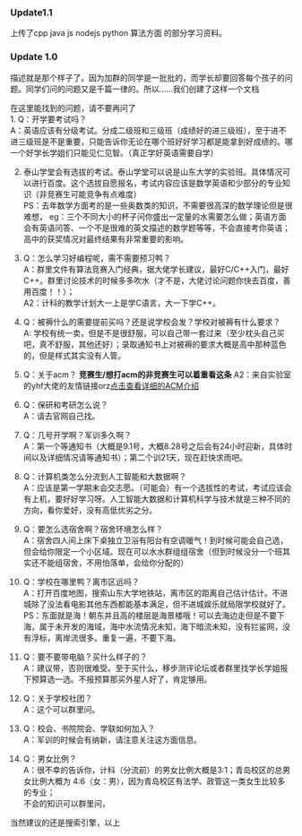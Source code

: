 ### Update1.1

上传了cpp java js nodejs python 算法方面 的部分学习资料。

### Update 1.0

描述就是那个样子了。因为加群的同学是一批批的，而学长却要回答每个孩子的问题。同学们问的问题又是千篇一律的。所以……我们创建了这样一个文档  


在这里能找到的问题，请不要再问了  
1. 
   Q：开学要考试吗？  
   A：英语应该有分级考试。分成二级班和三级班（成绩好的进三级班），至于进不进三级班是不是重要，只能告诉你无论在哪个班好好学习都是能拿到好成绩的。哪一个好学长学姐们只能见仁见智。（真正学好英语需要自学）  

2. 
   泰山学堂会有选拔的考试。泰山学堂可以说是山东大学的实验班。具体情况可以进行百度。这个选拔自愿报名，考试内容应该是数学英语和少部分的专业知识（非竞赛生可能竞争有点难度）  
   PS：去年数学方面考的是一些奥数类的知识，不需要很高深的数学理论但是很难想，  eg：三个不同大小的杯子问你盛出一定量的水需要怎么做；英语方面会有英语问答、一个不是很难的英文描述的数学题等等，不会直接考你英语；高中的获奖情况对最终结果有非常重要的影响。  

3. 
   Q：怎么学习好编程呢，需不需要预习鸭？  
   A：群里文件有算法竞赛入门经典，据大佬学长建议，最好C/C++入门，最好C++。群里讨论技术的时候多多吹水（才不是，大佬讨论问题你快去百度，善用百度！！）；    
   A2：计科的教学计划大一上是学C语言，大一下学C++。  

4. 
   Q：被褥什么的需要提前买吗？还是说学校会发？学校对被褥有什么要求？  
   A: 学校有统一卖，但是不是很舒服，可以自己带一套过来（至少枕头自己买吧，真不舒服，其他还好）；录取通知书上对被褥的要求大概是高中那种蓝色的，但是样式其实没有人管。  

5. Q：关于acm？
      **竞赛生/想打acm的非竞赛生可以着重看这条**
   A2：来自实验室的yhf大佬的友情链接orz[点击查看详细的ACM介绍]( https://github.com/yhf2000/SDU-ACM2019-Welcome)
   
7. Q：保研和考研怎么说？  
   A：请去官网自己找。  

8. 
   Q：几号开学啊？军训多久啊？  
   A：第一个等通知书（大概是9.1号，大概8.28号之后会有24小时迎新，具体时间以及详细情况请等通知书）；第二个训21天，现在赶快求雨吧。  

9. 
   Q：计算机类怎么分流到人工智能和大数据啊？  
   A：应该是第一学期末会交志愿。（可能会）有一个选拔性的考试，考试应该会有上机，要好好学习呀。人工智能大数据和计算机科学与技术就是三种不同的方向，看你爱好，没有高低优劣之分。  

10. 
    Q：要怎么选宿舍啊？宿舍环境怎么样？  
    A：宿舍四人间上床下桌独立卫浴有阳台有空调暖气！到时候可能会自己选，但会给你限定一个小区域。现在可以水水群组组宿舍（但到时候没分一个班其实还不能组宿舍，不用怕落单，会给你分配的）  

11. 
    Q：学校在哪里鸭？离市区远吗？  
    A：打开百度地图，搜索山东大学地铁站，离市区的距离自己估计估计。不进城除了没法看电影其他东西都能基本满足，但不进城娱乐就局限学校就好了。  
    PS：东面就是海！朝东并且高的楼层是海景楼哦！可以去海边走但是不要下海，属于未开发的海域，海中水流情况未知，海下暗流未知，没有拦鲨网，没有浮标，离岸流很多。重复一遍，不要下海。  

12. 
    Q：要不要带电脑？买什么样子的？  
    A：建议带，否则很难受。至于买什么，移步测评论坛或者群里找学长学姐报下预算选一选。不报预算那买外星人好了，肯定够用。  

13. 
    Q：关于学校社团？  
    A：这个可以群里问。    

14. 
    Q：校会、书院院会、学联如何加入？  
    A：军训的时候会有纳新，请注意关注这方面信息。  

15. Q：男女比例？  
    A：很不幸的告诉你，计科（分流前）的男女比例大概是3:1；青岛校区的总男女比例大概为 4:6（女：男），因为青岛校区有法学、政管这一类女生比较多的专业；  
    不会的知识可以群里问，  

当然建议的还是搜索引擎，以上  
